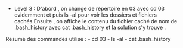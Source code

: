 - Level 3 : D'abord , on change de répertoire en 03 avec cd 03 evidemment et puis ls -al pour voir les dossiers et fichiers cachés.Ensuite , on affiche le contenu du fichier caché de nom de .bash_history avec cat .bash_history et la solution s'y trouve .

Resumé des commandes utilisé :
        - cd 03
        - ls -al
        - cat .bash_history